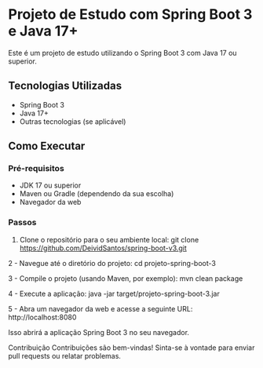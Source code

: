 # Projeto de Estudo com Spring Boot 3 e Java 17+

Este é um projeto de estudo utilizando o Spring Boot 3 com Java 17 ou superior.

## Tecnologias Utilizadas

- Spring Boot 3
- Java 17+
- Outras tecnologias (se aplicável)

## Como Executar

### Pré-requisitos

- JDK 17 ou superior
- Maven ou Gradle (dependendo da sua escolha)
- Navegador da web

### Passos

1. Clone o repositório para o seu ambiente local:
git clone https://github.com/DeividSantos/spring-boot-v3.git

2 - Navegue até o diretório do projeto:
cd projeto-spring-boot-3

3 - Compile o projeto (usando Maven, por exemplo):
mvn clean package

4 - Execute a aplicação:
java -jar target/projeto-spring-boot-3.jar

5 - Abra um navegador da web e acesse a seguinte URL:
http://localhost:8080

Isso abrirá a aplicação Spring Boot 3 no seu navegador.

Contribuição
Contribuições são bem-vindas! Sinta-se à vontade para enviar pull requests ou relatar problemas.
